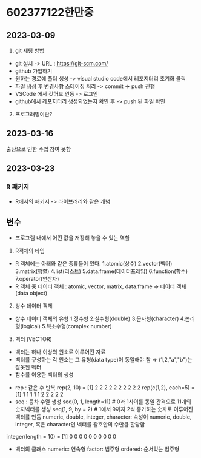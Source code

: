 # 602377122한만중

## 2023-03-09
1. git 세팅 방법
- git 설치 -> URL : https://git-scm.com/
- github 가입하기
- 원하는 경로에 폴더 생성 -> visual studio code에서 레포지터리 초기화 클릭
- 파일 생성 후 변경사항 스테이징 처리 -> commit -> push 진행
- VSCode 에서 깃허브 연동 -> 로그인 
- github에서 레포지터리 생성되었는지 확인 후 -> push 된 파일 확인

2. 프로그래밍이란?


## 2023-03-16
출장으로 인한 수업 참여 못함


## 2023-03-23
### R 패키지
- R에서의 패키지 -> 라이브러리와 같은 개념
## 변수
- 프로그램 내에서 어떤 값을 저장해 놓을 수 있는 역할

1. R객체의 타입
 - R 객체에는 아래와 같은 종류들이 있다.
   1.atomic(상수)
   2.vector(벡터)
   3.matrix(행렬)
   4.list(리스트)
   5.data.frame(데이터프레임)
   6.function(함수)
   7.operator(연산자)
 - R 객체 중 데이터 객체 : atomic, vector, matrix, data.frame  ⇒ 데이터 객체 (data object)
2. 상수 데이터 객체
 - 상수 데이터 객체의 유형
   1.정수형 
   2.실수형(double)
   3.문자형(character)
   4.논리형(logical)
   5.복소수형(complex number)
   
3. 벡터 (VECTOR)
 - 벡터는 하나 이상의 원소로 이루어진 자료
 - 벡터를 구성하는 각 원소는 그 유형(data type)이 동일해야 함  ⇒ (1,2,"a","b")는 잘못된 벡터
 - 함수를 이용한 벡터의 생성
  * rep : 같은 수 반복
    rep(2, 10) =  [1] 2 2 2 2 2 2 2 2 2 2
    rep(c(1,2), each=5) = [1] 1 1 1 1 1 2 2 2 2 2
  * seq : 등차 수열 생성
    seq(0, 1, length=11) # 0과 1사이를 동일 간격으로 11개의 숫자벡터를 생성
    seq(1, 9, by = 2) # 1에서 9까지 2씩 증가하는 숫자로 이루어진 벡터를 만듬
    numeric, double, integer, character: 속성이 numeric, double, integer, 혹은 character인 벡터를 괄호안의 수만큼 할당함

integer(length = 10) =  [1] 0 0 0 0 0 0 0 0 0 0
 - 벡터의 클래스
    numeric: 연속형
    factor: 범주형
    ordered: 순서있는 범주형
